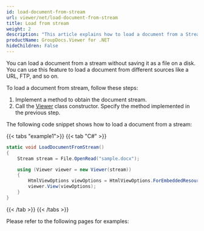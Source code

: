 ```yaml
---
id: load-document-from-stream
url: viewer/net/load-document-from-stream
title: Load from stream
weight: 2
description: "This article explains how to load a document from a Stream with GroupDocs.Viewer within your .NET applications."
productName: GroupDocs.Viewer for .NET
hideChildren: False
---
```

You can load a document from a stream without saving it as a file on a disk. You can use this feature to load a document from different sources like a URL, FTP, and so on.

To load a document from stream, follow these steps:

1. Implement a method to obtain the document stream.
2. Call the [Viewer](https://reference.groupdocs.com/net/viewer/groupdocs.viewer/viewer) class constructor. Specify the method implemented in the previous step.

The following code snippet shows how to load a document from a stream:

{{< tabs "example1">}}
{{< tab "C#" >}}
```cs
static void LoadDocumentFromStream()
{
    Stream stream = File.OpenRead("sample.docx");

    using (Viewer viewer = new Viewer(stream))
    {
        HtmlViewOptions viewOptions = HtmlViewOptions.ForEmbeddedResources();
        viewer.View(viewOptions);
    }
}
```
{{< /tab >}}
{{< /tabs >}}

Please refer to the following pages for examples: